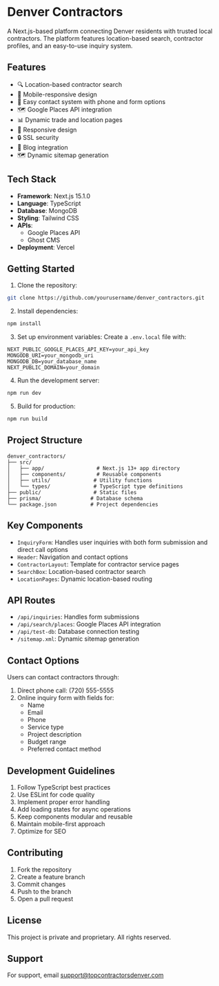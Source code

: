 # Denver Contractors

A Next.js-based platform connecting Denver residents with trusted local contractors. The platform features location-based search, contractor profiles, and an easy-to-use inquiry system.

## Features

- 🔍 Location-based contractor search
- 📱 Mobile-responsive design
- 📝 Easy contact system with phone and form options
- 🗺️ Google Places API integration
- 📊 Dynamic trade and location pages
- 📱 Responsive design
- 🔒 SSL security
- 📰 Blog integration
- 🗺️ Dynamic sitemap generation

## Tech Stack

- **Framework**: Next.js 15.1.0
- **Language**: TypeScript
- **Database**: MongoDB
- **Styling**: Tailwind CSS
- **APIs**: 
  - Google Places API
  - Ghost CMS
- **Deployment**: Vercel

## Getting Started

1. Clone the repository:
```bash
git clone https://github.com/yourusername/denver_contractors.git
```

2. Install dependencies:
```bash
npm install
```

3. Set up environment variables:
Create a `.env.local` file with:
```env
NEXT_PUBLIC_GOOGLE_PLACES_API_KEY=your_api_key
MONGODB_URI=your_mongodb_uri
MONGODB_DB=your_database_name
NEXT_PUBLIC_DOMAIN=your_domain
```

4. Run the development server:
```bash
npm run dev
```

5. Build for production:
```bash
npm run build
```

## Project Structure

```
denver_contractors/
├── src/
│   ├── app/                 # Next.js 13+ app directory
│   ├── components/          # Reusable components
│   ├── utils/              # Utility functions
│   └── types/              # TypeScript type definitions
├── public/                 # Static files
├── prisma/                # Database schema
└── package.json           # Project dependencies
```

## Key Components

- `InquiryForm`: Handles user inquiries with both form submission and direct call options
- `Header`: Navigation and contact options
- `ContractorLayout`: Template for contractor service pages
- `SearchBox`: Location-based contractor search
- `LocationPages`: Dynamic location-based routing

## API Routes

- `/api/inquiries`: Handles form submissions
- `/api/search/places`: Google Places API integration
- `/api/test-db`: Database connection testing
- `/sitemap.xml`: Dynamic sitemap generation

## Contact Options

Users can contact contractors through:
1. Direct phone call: (720) 555-5555
2. Online inquiry form with fields for:
   - Name
   - Email
   - Phone
   - Service type
   - Project description
   - Budget range
   - Preferred contact method

## Development Guidelines

1. Follow TypeScript best practices
2. Use ESLint for code quality
3. Implement proper error handling
4. Add loading states for async operations
5. Keep components modular and reusable
6. Maintain mobile-first approach
7. Optimize for SEO

## Contributing

1. Fork the repository
2. Create a feature branch
3. Commit changes
4. Push to the branch
5. Open a pull request

## License

This project is private and proprietary. All rights reserved.

## Support

For support, email support@topcontractorsdenver.com
